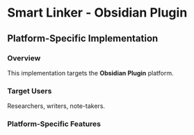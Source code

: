 # Smart Linker - Obsidian Plugin

## Platform-Specific Implementation

### Overview
This implementation targets the **Obsidian Plugin** platform.

### Target Users
Researchers, writers, note-takers.

### Platform-Specific Features
